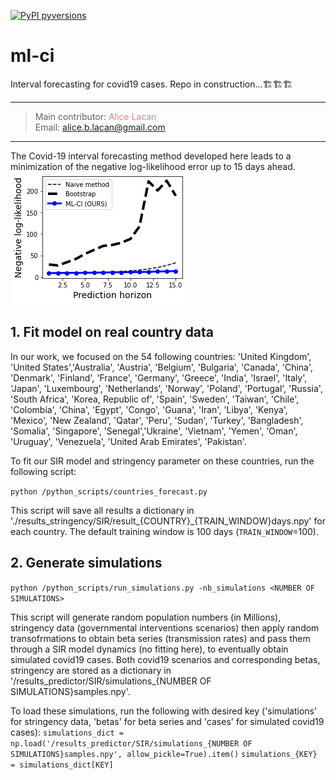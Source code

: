 [![PyPI pyversions](https://img.shields.io/badge/python-3.6-blue.svg)](https://python.org)

# ml-ci

Interval forecasting for covid19 cases.
Repo in construction...🏗🏗🏗

---
> Main contributor:  <a href="https://github.com/ablacan" target="_blank" style="text-decoration:none; color: #F08080">Alice Lacan</a>  
> Email: <a href="mailto:alice.b.lacan@gmail.com" style="text-decoration:none; color: #F08080">alice.b.lacan@gmail.com</a>
---

The Covid-19 interval forecasting method developed here leads to a minimization of the negative log-likelihood error up to 15 days ahead.
![likelihood_results](./visualization/results/full_countries_aggregated_likelihood_plot.png)

## 1. Fit model on real country data
In our work, we focused on the 54 following countries: 'United Kingdom', 'United States','Australia', 'Austria', 'Belgium', 'Bulgaria', 'Canada', 'China', 'Denmark', 'Finland', 'France', 'Germany', 'Greece', 'India', 'Israel', 'Italy', 'Japan', 'Luxembourg', 'Netherlands', 'Norway', 'Poland', 'Portugal', 'Russia', 'South Africa', 'Korea, Republic of', 'Spain', 'Sweden', 'Taiwan', 'Chile', 'Colombia', 'China', 'Egypt', 'Congo', 'Guana', 'Iran', 'Libya', 'Kenya', 'Mexico', 'New Zealand', 'Qatar', 'Peru', 'Sudan', 'Turkey', 'Bangladesh', 'Somalia', 'Singapore', 'Senegal','Ukraine', 'Vietnam', 'Yemen', 'Oman', 'Uruguay', 'Venezuela', 'United Arab Emirates', 'Pakistan'.

To fit our SIR model and stringency parameter on these countries, run the following script:

`python /python_scripts/countries_forecast.py`

This script will save all results a dictionary in './results_stringency/SIR/result_{COUNTRY}_{TRAIN_WINDOW}days.npy' for each country. The default training window is 100 days (`TRAIN_WINDOW`=100).

## 2. Generate simulations

`python /python_scripts/run_simulations.py -nb_simulations <NUMBER OF SIMULATIONS>`

This script will generate random population numbers (in Millions), stringency data (governmental interventions scenarios) then apply random transofrmations to obtain beta series (transmission rates) and pass them through a SIR model dynamics (no fitting here), to eventually obtain simulated covid19 cases. Both covid19 scenarios and corresponding betas, stringency are stored as a dictionary in '/results_predictor/SIR/simulations_{NUMBER OF SIMULATIONS}samples.npy'.

To load these simulations, run the following with desired key ('simulations' for stringency data, 'betas' for beta series and 'cases' for simulated covid19 cases):
`simulations_dict = np.load('/results_predictor/SIR/simulations_{NUMBER OF SIMULATIONS}samples.npy', allow_pickle=True).item()`
`simulations_{KEY} = simulations_dict[KEY]`
